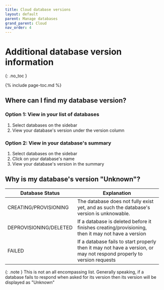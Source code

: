 ```yaml
---
title: Cloud database versions
layout: default
parent: Manage databases
grand_parent: Cloud
nav_order: 4
---
```


# Additional database version information
{: .no_toc }

{% include page-toc.md %}


## Where can I find my database version?

### Option 1: View in your list of databases
1. Select databases on the sidebar
2. View your database's version under the version column

### Option 2: View in your database's summary
1. Select databases on the sidebar
2. Click on your database's name
3. View your database's version in the summary

## Why is my database's version "Unknown"?

| Database Status | Explanation | 
|---|---|
| CREATING/PROVISIONING | The database does not fully exist yet, and as such the database's version is unknowable. |
| DEPROVISIONING/DELETED |  If a database is deleted before it finishes creating/provisioning, then it may not have a version | 
| FAILED | If a database fails to start properly then it may not have a version, or may not respond properly to version requests |

{: .note }
This is not an all encompassing list. Generally speaking, if a database fails to respond when asked for its version then its version will be displayed as "Unknown"
